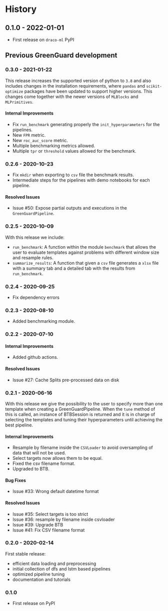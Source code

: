 # History

## 0.1.0 - 2022-01-01

* First release on ``draco-ml`` PyPI

## Previous GreenGuard development

### 0.3.0 - 2021-01-22

This release increases the supported version of python to `3.8` and also includes changes
in the installation requirements, where ``pandas`` and ``scikit-optimize`` packages have
been updated to support higher versions. This changes come together with the newer versions
of ``MLBlocks`` and ``MLPrimitives``.

#### Internal Improvements

* Fix ``run_benchmark`` generating properly the ``init_hyperparameters`` for the pipelines.
* New ``FPR`` metric.
* New ``roc_auc_score`` metric.
* Multiple benchmarking metrics allowed.
* Multiple ``tpr`` or ``threshold`` values allowed for the benchmark.

### 0.2.6 - 2020-10-23

* Fix ``mkdir`` when exporting to ``csv`` file the benchmark results.
* Intermediate steps for the pipelines with demo notebooks for each pipeline.

#### Resolved Issues

* Issue #50: Expose partial outputs and executions in the ``GreenGuardPipeline``.

### 0.2.5 - 2020-10-09

With this release we include:

* `run_benchmark`: A function within the module `benchmark` that allows the user to evaluate
templates against problems with different window size and resample rules.
* `summarize_results`: A function that given a `csv` file generates a `xlsx` file with a summary
tab and a detailed tab with the results from `run_benchmark`.

### 0.2.4 - 2020-09-25

* Fix dependency errors

### 0.2.3 - 2020-08-10

* Added benchmarking module.

### 0.2.2 - 2020-07-10

#### Internal Improvements

* Added github actions.

#### Resolved Issues

* Issue #27: Cache Splits pre-processed data on disk

### 0.2.1 - 2020-06-16

With this release we give the possibility to the user to specify more than one template when
creating a GreenGuardPipeline. When the `tune` method of this is called, an instance of BTBSession
is returned and it is in charge of selecting the templates and tuning their hyperparameters until
achieving the best pipeline.

#### Internal Improvements

* Resample by filename inside the `CSVLoader` to avoid oversampling of data that will not be used.
* Select targets now allows them to be equal.
* Fixed the csv filename format.
* Upgraded to BTB.

#### Bug Fixes

* Issue #33: Wrong default datetime format

#### Resolved Issues

* Issue #35: Select targets is too strict
* Issue #36: resample by filename inside csvloader
* Issue #39: Upgrade BTB
* Issue #41: Fix CSV filename format

### 0.2.0 - 2020-02-14

First stable release:

* efficient data loading and preprocessing
* initial collection of dfs and lstm based pipelines
* optimized pipeline tuning
* documentation and tutorials

### 0.1.0

* First release on PyPI
